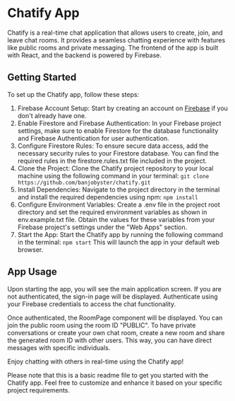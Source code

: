 <h1>Chatify App</h1>
Chatify is a real-time chat application that allows users to create, join, and leave chat rooms. It provides a seamless chatting experience with features like public rooms and private messaging. The frontend of the app is built with React, and the backend is powered by Firebase.

<h2>Getting Started</h2>
To set up the Chatify app, follow these steps:

<ol>
<li>Firebase Account Setup: Start by creating an account on <a href="https://firebase.google.com/">Firebase</a> if you don't already have one.</li>

<li>Enable Firestore and Firebase Authentication: In your Firebase project settings, make sure to enable Firestore for the database functionality and Firebase Authentication for user authentication.</li>

<li>Configure Firestore Rules: To ensure secure data access, add the necessary security rules to your Firestore database. You can find the required rules in the firestore.rules.txt file included in the project.</li>

<li>Clone the Project: Clone the Chatify project repository to your local machine using the following command in your terminal:
<code>git clone https://github.com/banjobyster/chatify.git</code>
</li>

<li>Install Dependencies: Navigate to the project directory in the terminal and install the required dependencies using npm: 
<code>npm install</code>
</li>

<li>Configure Environment Variables: Create a .env file in the project root directory and set the required environment variables as shown in env.example.txt file.
Obtain the values for these variables from your Firebase project's settings under the "Web Apps" section.</li>

<li>Start the App: Start the Chatify app by running the following command in the terminal:
<code>npm start</code>
This will launch the app in your default web browser.
</li>
</ol>

<h2>App Usage</h2>
Upon starting the app, you will see the main application screen. If you are not authenticated, the sign-in page will be displayed. Authenticate using your Firebase credentials to access the chat functionality.

Once authenticated, the RoomPage component will be displayed. You can join the public room using the room ID "PUBLIC". To have private conversations or create your own chat room, create a new room and share the generated room ID with other users. This way, you can have direct messages with specific individuals.

Enjoy chatting with others in real-time using the Chatify app!

Please note that this is a basic readme file to get you started with the Chatify app. Feel free to customize and enhance it based on your specific project requirements.